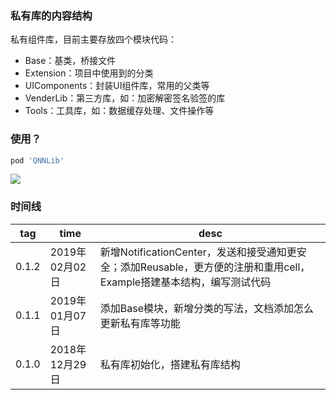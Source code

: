 ### 私有库的内容结构
私有组件库，目前主要存放四个模块代码：
- Base：基类，桥接文件
- Extension：项目中使用到的分类
- UIComponents：封装UI组件库，常用的父类等
- VenderLib：第三方库，如：加密解密签名验签的库
- Tools：工具库，如：数据缓存处理、文件操作等


### 使用？

```Ruby
pod 'QNNLib'
```

![](http://wx2.sinaimg.cn/mw690/0060lm7Tly1fzs76e5muqj30l407mq4l.jpg)


### 时间线

| tag | time | desc |
| --- | --- | --- |
| 0.1.2 | 2019年02月02日 | 新增NotificationCenter，发送和接受通知更安全；添加Reusable，更方便的注册和重用cell，Example搭建基本结构，编写测试代码|
| 0.1.1 | 2019年01月07日 | 添加Base模块，新增分类的写法，文档添加怎么更新私有库等功能 |
| 0.1.0 | 2018年12月29日 | 私有库初始化，搭建私有库结构 |
